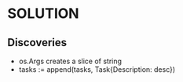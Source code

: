 # SOLUTION





## Discoveries

- os.Args creates a slice of string
- tasks := append(tasks, Task{Description: desc})